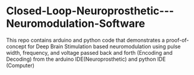 # Closed-Loop-Neuroprosthetic---Neuromodulation-Software
This repo contains arduino and python code that demonstrates a proof-of-concept for Deep Brain Stimulation based neuromodulation using pulse width, frequency, and voltage passed back and forth (Encoding and Decoding) from the arduino IDE(Neuroprosthetic) and python IDE (Computer)
